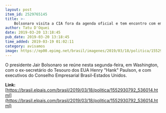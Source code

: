```yaml
---
layout: post
item_id: 2529765145
title: >-
    Bolsonaro visita a CIA fora da agenda oficial e tem encontro com empresários nos EUA
author: Tatu D'Oquei
date: 2019-03-20 13:18:45
pub_date: 2019-03-20 13:18:45
time_added: 2019-03-19 01:02:11
category: avisamos
image: https://ep00.epimg.net/brasil/imagenes/2019/03/18/politica/1552930792_536014_1552933850_rrss_normal.jpg
---
```


O presidente Jair Bolsonaro se reúne nesta segunda-feira, em Washington, com o ex-secretário do Tesouro dos EUA Henry "Hank" Paulson, e com executivos do Conselho Empresarial Brasil-Estados Unidos.

**Link:** [https://brasil.elpais.com/brasil/2019/03/18/politica/1552930792_536014.html](https://brasil.elpais.com/brasil/2019/03/18/politica/1552930792_536014.html)

